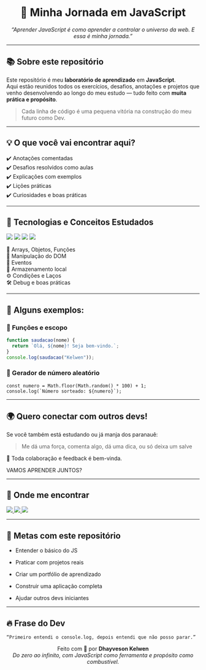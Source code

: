 <h1 align="center">🚀 Minha Jornada em JavaScript</h1>
<p align="center">
  <em>“Aprender JavaScript é como aprender a controlar o universo da web. E essa é minha jornada.”</em>
</p>

---

## 📚 Sobre este repositório

Este repositório é meu **laboratório de aprendizado** em **JavaScript**.  
Aqui estão reunidos todos os exercícios, desafios, anotações e projetos que venho desenvolvendo ao longo do meu estudo — tudo feito com **muita prática e propósito**.

> Cada linha de código é uma pequena vitória na construção do meu futuro como Dev.

---

## 💡 O que você vai encontrar aqui?

✔️ Anotações comentadas  
✔️ Desafios resolvidos como aulas<br>
✔️ Explicações com exemplos  
✔️ Lições práticas<br>
✔️ Curiosidades e boas práticas  

---

## 🧠 Tecnologias e Conceitos Estudados

<p align="left">
  <img src="https://img.shields.io/badge/JavaScript-F7DF1E?style=flat&logo=javascript&logoColor=black"/>
  <img src="https://img.shields.io/badge/HTML5-E34F26?style=flat&logo=html5&logoColor=white"/>
  <img src="https://img.shields.io/badge/CSS3-1572B6?style=flat&logo=css3&logoColor=white"/>
  <img src="https://img.shields.io/badge/Lógica-232323?style=flat&logo=code&logoColor=white"/>
</p>

🧩 Arrays, Objetos, Funções  
📌 Manipulação do DOM  
🎯 Eventos  
💾 Armazenamento local  
⚙️ Condições e Laços  
🛠️ Debug e boas práticas

---

## 🧪 Alguns exemplos:

### 📌 Funções e escopo
```js
function saudacao(nome) {
  return `Olá, ${nome}! Seja bem-vindo.`;
}
console.log(saudacao("Kelwen"));
```

### 🎲 Gerador de número aleatório
```
const numero = Math.floor(Math.random() * 100) + 1;
console.log(`Número sorteado: ${numero}`);
```

---

## 🌍 Quero conectar com outros devs!
 Se você também está estudando ou já manja dos paranauê:

> Me dá uma força, comenta algo, dá uma dica, ou só deixa um salve

🧠 Toda colaboração e feedback é bem-vinda.

VAMOS APRENDER JUNTOS?

---

## 📲 Onde me encontrar
<p align="left"> <a href="https://www.instagram.com/dhayvesonkelwen/" target="_blank"> <img src="https://img.shields.io/badge/@dhayvesonkelwen-E4405F?style=for-the-badge&logo=instagram&logoColor=white"/> </a> <a href="https://www.linkedin.com/in/seu_linkedin/" target="_blank"> <img src="https://img.shields.io/badge/LinkedIn%20-%20Meu%20Perfil-0077B5?style=for-the-badge&logo=linkedin&logoColor=white"/> </a> <a href="https://github.com/dhayvesonkelwengit" target="_blank"> <img src="https://img.shields.io/badge/Portfólio%20Pessoal-000?style=for-the-badge&logo=dev.to&logoColor=white"/> </a> </p>

---

## 🎯 Metas com este repositório

 * Entender o básico do JS

 * Praticar com projetos reais

 * Criar um portfólio de aprendizado

 * Construir uma aplicação completa

 * Ajudar outros devs iniciantes

---

## 🔥 Frase do Dev
```
“Primeiro entendi o console.log, depois entendi que não posso parar.”
```

<p align="center"> Feito com 💛 por <strong>Dhayveson Kelwen</strong><br/> <em>Do zero ao infinito, com JavaScript como ferramenta e propósito como combustível.</em> </p> 
